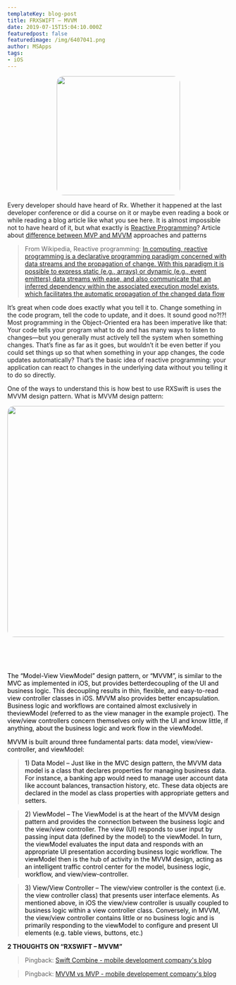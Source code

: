 ```yaml
---
templateKey: blog-post
title: FRXSWIFT – MVVM
date: 2019-07-15T15:04:10.000Z
featuredpost: false
featuredimage: /img/6407041.png
author: MSApps
tags: 
- iOS
---
```

<style>
img{
  border-radius: 15px;
}
</style>

<!-- ![](/img/6407041.png) -->
<p align="center">
  <img width="280" height="270" src="../../img/6407041.png">
</p>

Every developer should have heard of Rx. Whether it happened at the last developer conference or did a course on it or maybe even reading a book or while reading a blog article like what you see here. It is almost impossible not to have heard of it, but what exactly is [Reactive Programming](https://en.wikipedia.org/wiki/Reactive_programming "Reactive Programming")? Article about [difference between MVP and MVVM](https://msapps.mobi/ "difference between MVP and MVVM") approaches and patterns

> From Wikipedia, Reactive programming: [In computing, reactive programming is a declarative programming paradigm concerned with data streams and the propagation of change. With this paradigm it is possible to express static (e.g., arrays) or dynamic (e.g., event emitters) data streams with ease, and also communicate that an inferred dependency within the associated execution model exists, which facilitates the automatic propagation of the changed data flow](https://en.wikipedia.org/wiki/Reactive_programming "In computing, reactive programming is a declarative programming paradigm concerned with data streams and the propagation of change. With this paradigm it is possible to express static (e.g., arrays) or dynamic (e.g., event emitters) data streams with ease, and also communicate that an inferred dependency within the associated execution model exists, which facilitates the automatic propagation of the changed data flow")

It’s great when code does exactly what you tell it to. Change something in the code program, tell the code to update, and it does. It sound good no?!?! Most programming in the Object-Oriented era has been imperative like that: Your code tells your program what to do and has many ways to listen to changes—but you generally must actively tell the system when something changes. That’s fine as far as it goes, but wouldn’t it be even better if you could set things up so that when something in your app changes, the code updates automatically? That’s the basic idea of reactive programming: your application can react to changes in the underlying data without you telling it to do so directly.

One of the ways to understand this is how best to use RXSwift is uses the MVVM design pattern. What is MVVM design pattern:

<p align="center">
  <img width="1456" height="524" src="../../img/mvvm-Model-1024x369.png">
</p><br/><br/><br/>

<p style="color:black">The “Model-View ViewModel” design pattern, or “MVVM”, is similar to the MVC as implemented in iOS, but provides betterdecoupling of the UI and business logic. This decoupling results in thin, flexible, and easy-to-read view controller classes in iOS.  MVVM also provides better encapsulation. Business logic and workflows are contained almost exclusively in theviewModel (referred to as the view manager in the example project). The view/view controllers concern themselves only with the UI and know little, if anything, about  the business logic and work flow in the viewModel.<p/>
<p style="color:black">MVVM is built around three fundamental parts: data model, view/view-controller, and viewModel:<p/>

> <p style="color:black">1) Data Model – Just like in the MVC design pattern, the MVVM data model is a class that declares properties for managing business data. For instance, a banking app would need to manage user account data like account balances, transaction history, etc. These data objects are declared in the model as class properties with appropriate getters and setters.<p/>

> <p style="color:black">2) ViewModel – The ViewModel is at the heart of the MVVM design pattern and provides the connection between the business logic and the view/view controller. The view (UI) responds to user input by passing input data (defined by the model) to the viewModel. In turn, the viewModel evaluates the input data and responds with an appropriate UI presentation according business logic workflow. The viewModel then is the hub of activity in the MVVM design, acting as an intelligent traffic control center for the model, business logic, workflow, and view/view-controller.<p/>

> <p style="color:black">3) View/View Controller  –  The view/view controller is the context (i.e. the view controller class) that presents user interface elements. As mentioned above, in iOS the view/view controller is usually coupled to business logic within a view controller class. Conversely, in MVVM, the view/view controller contains little or no business logic and is primarily responding to the viewModel to configure and present UI elements (e.g. table views, buttons, etc.)<p.>

**2 THOUGHTS ON “RXSWIFT – MVVM”**

> Pingback: [Swift Combine - mobile development company's blog](https://msapps.mobi/ "Swift Combine - mobile development company's blog")

> Pingback: [MVVM vs MVP - mobile developement company's blog](https://msapps.mobi/ "MVVM vs MVP - mobile developement company's blog")
